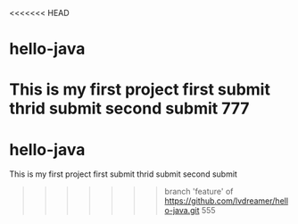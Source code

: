 <<<<<<< HEAD
# hello-java
This is my first project
first submit
thrid submit
second submit
777
=======
# hello-java
This is my first project
first submit
thrid submit
second submit
>>>>>>> branch 'feature' of https://github.com/lvdreamer/hello-java.git
555